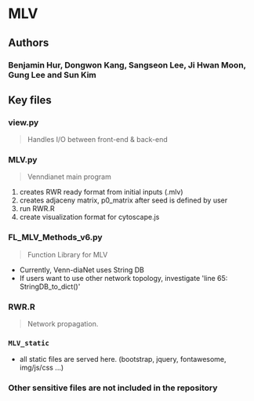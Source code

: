 MLV
======

Authors
--------

### Benjamin Hur, Dongwon Kang, Sangseon Lee, Ji Hwan Moon, Gung Lee and Sun Kim


Key files
--------

### view.py
> Handles I/O between front-end & back-end

### MLV.py 
> Venndianet main program 

1. creates RWR ready format from initial inputs (.mlv)
2. creates adjaceny matrix, p0_matrix after seed is defined by user
3. run RWR.R
4. create visualization format for cytoscape.js

### FL_MLV_Methods_v6.py
> Function Library for MLV

- Currently, Venn-diaNet uses String DB
- If users want to use other network topology, investigate 'line 65: StringDB_to_dict()'

### RWR.R
> Network propagation.


### ```MLV_static```
- all static files are served here. (bootstrap, jquery, fontawesome, img/js/css ...)


### Other sensitive files are not included in the repository
